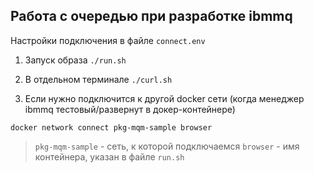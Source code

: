 ## Работа с очередью при разработке ibmmq

Настройки подключения в файле `connect.env`


1. Запуск образа
`./run.sh`

2. В отдельном терминале 
`./curl.sh`

3. Если нужно подключится к другой docker сети 
(когда менеджер ibmmq тестовый/развернут в докер-контейнере)

`docker network connect pkg-mqm-sample browser`

> `pkg-mqm-sample` - сеть, к которой подключаемся
> `browser` - имя контейнера, указан в файле `run.sh`
